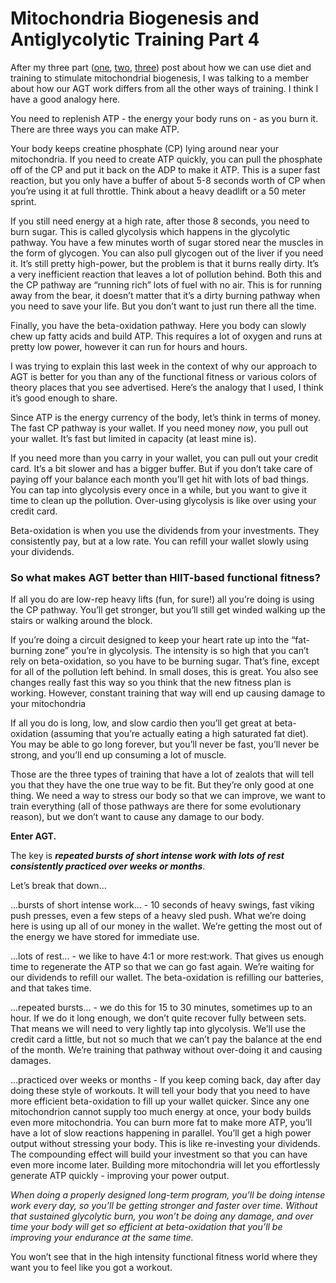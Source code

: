 # Mitochondria Biogenesis and Antiglycolytic Training Part 4

After my three part ([one](https://www.barbellstrategy.com/blog/post-zk2tk), [two](https://www.barbellstrategy.com/blog/post-2d5n2), [three](https://www.barbellstrategy.com/blog/post-pnnat)) post about how we can use diet and training to stimulate mitochondrial biogenesis, I was talking to a member about how our AGT work differs from all the other ways of training. I think I have a good analogy here.

You need to replenish ATP - the energy your body runs on - as you burn it. There are three ways you can make ATP. 

Your body keeps creatine phosphate (CP) lying around near your mitochondria. If you need to create ATP quickly, you can pull the phosphate off of the CP and put it back on the ADP to make it ATP. This is a super fast reaction, but you only have a buffer of about 5-8 seconds worth of CP when you’re using it at full throttle. Think about a heavy deadlift or a 50 meter sprint.

If you still need energy at a high rate, after those 8 seconds, you need to burn sugar. This is called glycolysis which happens in the glycolytic pathway. You have a few minutes worth of sugar stored near the muscles in the form of glycogen. You can also pull glycogen out of the liver if you need it. It’s still pretty high-power, but the problem is that it burns really dirty. It’s a very inefficient reaction that leaves a lot of pollution behind. Both this and the CP pathway are “running rich” lots of fuel with no air. This is for running away from the bear, it doesn’t matter that it’s a dirty burning pathway when you need to save your life. But you don’t want to just run there all the time.

Finally, you have the beta-oxidation pathway. Here you body can slowly chew up fatty acids and build ATP. This requires a lot of oxygen and runs at pretty low power, however it can run for hours and hours.

I was trying to explain this last week in the context of why our approach to AGT is better for you than any of the functional fitness or various colors of theory places that you see advertised. Here’s the analogy that I used, I think it’s good enough to share.

Since ATP is the energy currency of the body, let’s think in terms of money. The fast CP pathway is your wallet. If you need money *now*, you pull out your wallet. It’s fast but limited in capacity (at least mine is). 

If you need more than you carry in your wallet, you can pull out your credit card. It’s a bit slower and has a bigger buffer. But if you don’t take care of paying off your balance each month you’ll get hit with lots of bad things. You can tap into glycolysis every once in a while, but you want to give it time to clean up the pollution. Over-using glycolysis is like over using your credit card.

Beta-oxidation is when you use the dividends from your investments. They consistently pay, but at a low rate. You can refill your wallet slowly using your dividends.

### So what makes AGT better than HIIT-based functional fitness?

If all you do are low-rep heavy lifts (fun, for sure!) all you’re doing is using the CP pathway. You’ll get stronger, but you’ll still get winded walking up the stairs or walking around the block.

If you’re doing a circuit designed to keep your heart rate up into the “fat-burning zone” you’re in glycolysis. The intensity is so high that you can’t rely on beta-oxidation, so you have to be burning sugar. That’s fine, except for all of the pollution left behind. In small doses, this is great. You also see changes really fast this way so you think that the new fitness plan is working. However, constant training that way will end up causing damage to your mitochondria 

If all you do is long, low, and slow cardio then you’ll get great at beta-oxidation (assuming that you’re actually eating a high saturated fat diet). You may be able to go long forever, but you’ll never be fast, you’ll never be strong, and you’ll end up consuming a lot of muscle.

Those are the three types of training that have a lot of zealots that will tell you that they have the one true way to be fit. But they’re only good at one thing. We need a way to stress our body so that we can improve, we want to train everything (all of those pathways are there for some evolutionary reason), but we don’t want to cause any damage to our body.

**Enter AGT.**

The key is ***repeated bursts of short intense work with lots of rest consistently practiced over weeks or months***.

Let’s break that down…

...bursts of short intense work... - 10 seconds of heavy swings, fast viking push presses, even a few steps of a heavy sled push. What we’re doing here is using up all of our money in the wallet. We’re getting the most out of the energy we have stored for immediate use.

...lots of rest... - we like to have 4:1 or more rest:work. That gives us enough time to regenerate the ATP so that we can go fast again. We’re waiting for our dividends to refill our wallet. The beta-oxidation is refilling our batteries, and that takes time. 

...repeated bursts... - we do this for 15 to 30 minutes, sometimes up to an hour. If we do it long enough, we don’t quite recover fully between sets. That means we will need to very lightly tap into glycolysis. We’ll use the credit card a little, but not so much that we can’t pay the balance at the end of the month. We’re training that pathway without over-doing it and causing damages.

...practiced over weeks or months - If you keep coming back, day after day doing these style of workouts. It will tell your body that you need to have more efficient beta-oxidation to fill up your wallet quicker. Since any one mitochondrion cannot supply too much energy at once, your body builds even more mitochondria. You can burn more fat to make more ATP, you’ll have a lot of slow reactions happening in parallel. You’ll get a high power output without stressing your body. This is like re-investing your dividends. The compounding effect will build your investment so that you can have even more income later. Building more mitochondria will let you effortlessly generate ATP quickly - improving your power output.

*When doing a properly designed long-term program, you’ll be doing intense work every day, so you’ll be getting stronger and faster over time. Without that sustained glycolytic burn, you won’t be doing any damage, and over time your body will get so efficient at beta-oxidation that you’ll be improving your endurance at the same time.*

You won’t see that in the high intensity functional fitness world where they want you to feel like you got a workout.